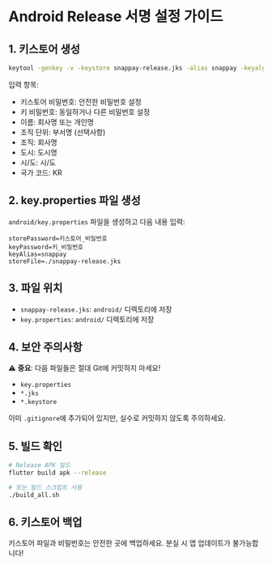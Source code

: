 # Android Release 서명 설정 가이드

## 1. 키스토어 생성

```bash
keytool -genkey -v -keystore snappay-release.jks -alias snappay -keyalg RSA -keysize 2048 -validity 10000
```

입력 항목:
- 키스토어 비밀번호: 안전한 비밀번호 설정
- 키 비밀번호: 동일하거나 다른 비밀번호 설정
- 이름: 회사명 또는 개인명
- 조직 단위: 부서명 (선택사항)
- 조직: 회사명
- 도시: 도시명
- 시/도: 시/도
- 국가 코드: KR

## 2. key.properties 파일 생성

`android/key.properties` 파일을 생성하고 다음 내용 입력:

```properties
storePassword=키스토어_비밀번호
keyPassword=키_비밀번호
keyAlias=snappay
storeFile=./snappay-release.jks
```

## 3. 파일 위치

- `snappay-release.jks`: `android/` 디렉토리에 저장
- `key.properties`: `android/` 디렉토리에 저장

## 4. 보안 주의사항

⚠️ **중요**: 다음 파일들은 절대 Git에 커밋하지 마세요!
- `key.properties`
- `*.jks`
- `*.keystore`

이미 `.gitignore`에 추가되어 있지만, 실수로 커밋하지 않도록 주의하세요.

## 5. 빌드 확인

```bash
# Release APK 빌드
flutter build apk --release

# 또는 빌드 스크립트 사용
./build_all.sh
```

## 6. 키스토어 백업

키스토어 파일과 비밀번호는 안전한 곳에 백업하세요. 
분실 시 앱 업데이트가 불가능합니다!